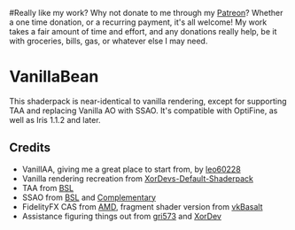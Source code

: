 #Really like my work?
Why not donate to me through my [Patreon](https://www.patreon.com/ruvaldak)? Whether a one time donation, or a recurring payment, it's all welcome! My work takes a fair amount of time and effort, and any donations really help, be it with groceries, bills, gas, or whatever else I may need.

# VanillaBean
This shaderpack is near-identical to vanilla rendering, except for supporting TAA and replacing Vanilla AO with SSAO. It's compatible with OptiFine, as well as Iris 1.1.2 and later.

## Credits
* VanillAA, giving me a great place to start from, by [leo60228](https://github.com/leo60228/VanillAA-Shaders) 
* Vanilla rendering recreation from [XorDevs-Default-Shaderpack](https://github.com/XorDev/XorDevs-Default-Shaderpack)
* TAA from [BSL](https://bitslablab.com/bslshaders/)
* SSAO from [BSL](https://bitslablab.com/bslshaders/) and [Complementary](https://www.curseforge.com/minecraft/customization/complementary-shaders)
* FidelityFX CAS from [AMD](https://github.com/GPUOpen-Effects/FidelityFX-CAS), fragment shader version from [vkBasalt](https://github.com/DadSchoorse/vkBasalt)
* Assistance figuring things out from [gri573](https://github.com/gri573) and [XorDev](https://github.com/XorDev)
